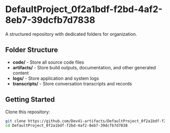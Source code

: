 # DefaultProject_0f2a1bdf-f2bd-4af2-8eb7-39dcfb7d7838
A structured repository with dedicated folders for organization.

## Folder Structure

- **code/** - Store all source code files
- **artifacts/** - Store build outputs, documentation, and other generated content
- **logs/** - Store application and system logs
- **transcripts/** - Store conversation transcripts and records

## Getting Started

Clone this repository:
```bash
git clone https://github.com/Dev41-artifacts/DefaultProject_0f2a1bdf-f2bd-4af2-8eb7-39dcfb7d7838
cd DefaultProject_0f2a1bdf-f2bd-4af2-8eb7-39dcfb7d7838
```
